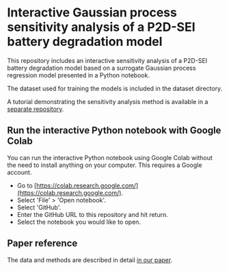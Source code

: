 # Interactive Gaussian process sensitivity analysis of a P2D-SEI battery degradation model

This repository includes an interactive sensitivity analysis of a P2D-SEI battery degradation model based on a surrogate Gaussian process regression model presented in a Python notebook.

The dataset used for training the models is included in the dataset directory.

A tutorial demonstrating the sensitivity analysis method is available in a [separate repository](https://github.com/big-map/sa_p2d_sei_interactive).


## Run the interactive Python notebook with Google Colab

You can run the interactive Python notebook using Google Colab without the need to install anything on your computer.
This requires a Google account.

* Go to [https://colab.research.google.com/](https://colab.research.google.com/).
* Select 'File' > 'Open notebook'.
* Select 'GitHub'.
* Enter the GitHub URL to this repository and hit return.
* Select the notebook you would like to open.


## Paper reference

The data and methods are described in detail [in our paper](https://doi.org/10.1016/j.electacta.2022.141430).
